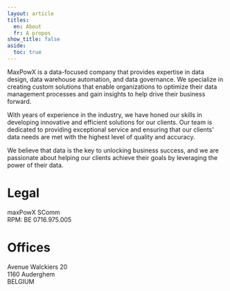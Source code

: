 ```yaml
---
layout: article
titles:
  en: About
  fr: A propos
show_title: false
aside:
  toc: true
---
```


MaxPowX is a data-focused company that provides expertise in data design, data warehouse automation, and data governance. We specialize in creating custom solutions that enable organizations to optimize their data management processes and gain insights to help drive their business forward.

With years of experience in the industry, we have honed our skills in developing innovative and efficient solutions for our clients. Our team is dedicated to providing exceptional service and ensuring that our clients' data needs are met with the highest level of quality and accuracy.

We believe that data is the key to unlocking business success, and we are passionate about helping our clients achieve their goals by leveraging the power of their data.

# Legal
maxPowX SComm  
RPM: BE 0716.975.005

# Offices
Avenue Walckiers 20  
1160 Auderghem  
BELGIUM
